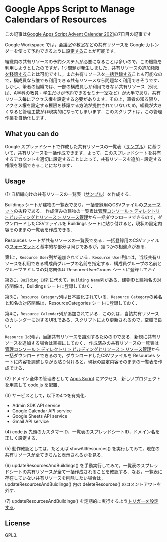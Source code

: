 # Google Apps Script to Manage Calendars of Resources

この記事は[Google Apps Script Advent Calendar 2021](https://qiita.com/advent-calendar/2021/google-apps-script)の7日目の記事です

Google Workspace では，会議室や教室などの共有リソースを Google カレンダーを使って予約できるように[設定する](https://support.google.com/a/answer/1686462)ことが可能です．

組織内の共有リソースの予約システムが必要になることは多いので，この機能を利用しようとしたのですが，1つ問題が発生しました．共有リソースの[追加権限を移譲する](https://workspaceupdates.googleblog.com/2021/02/new-calendar-admin-privilege-hierarchy.html)ことは可能ですし，また共有リソースを[一括登録する](https://support.google.com/a/answer/1033925)ことも可能なので，構成員なら誰でも利用できる共有リソースなら問題なく利用できそうです．しかし、筆者の組織では、一部の構成員しか利用できない共有リソース（例えば、A学科の教員・学生だけが予約できるセミナー室など）が大半であり，共有リソース毎にアクセス権を設定する必要があります．その上，筆者の知る限り，アクセス権を設定する権限を移譲する方法が提供されていないため，組織が大きくなると管理工数が非現実的になってしまいます．このスクリプトは，この管理作業を自動化します．

## What you can do

Google スプレッドシートで作成した共有リソースの一覧表（[サンプル](https://docs.google.com/spreadsheets/d/17B878jFYrAdxMbcGf4YNSYkKGNZOeRGaXIUuZQRMuds/edit?usp=sharing)）に基づいて，共有リソースを一括作成できます．よって，このスプレッドシートを共有するアカウントを適切に設定することによって，共有リソースを追加・設定する権限を移譲できることになります．

## Usage

(1) 自組織向けの共有リソースの一覧表（[サンプル](https://docs.google.com/spreadsheets/d/17B878jFYrAdxMbcGf4YNSYkKGNZOeRGaXIUuZQRMuds/edit?usp=sharing)）を作成する．

Buildings シートが建物の一覧表であり，一括登録用のCSVファイルの[フォーマット](https://support.google.com/a/answer/1033925#calendar-format)の抜粋である．
作成済みの建物の一覧表は[管理コンソール > ディレクトリ > ビルディングとリソース > リソース管理](https://admin.google.com/ac/calendarresources/buildings)から一括ダウンロードできるので，ダウンロードしたCSVファイルを Buildings シートに貼り付けると，現状の設定内容そのままの一覧表を作成できる．

Resources シートが共有リソースの一覧表である．一括登録用のCSVファイルの[フォーマット](https://support.google.com/a/answer/1033925#calendar-format)と基本的な部分は同じであるが，幾つかの相違点がある．

第1に，`Resource User`列が追加されている．`Resource User`列には，当該共有リソースを利用できる構成員グループの名前を指定する．構成員グループの名前とグループアドレスの対応関係は ResourceUserGroups シートに登録しておく．

第2に，`Building Id`列に代えて，`Building Name`列がある．建物IDと建物名の対応関係は，Buildings シートに登録しておく．

第3に，`Resource Category`列は日本語化されている．`Resource Category`の英名と和名の対応関係は，ResourceCategories シートに登録しておく．

第4に，`Resource Calendar`列が追加されている．この列は，当該共有リソースのカレンダーに対するURLである．スクリプトにより更新されるので，空欄で良い．

`Resource Id`列は，当該共有リソースを識別するためのIDである．新規に共有リソースを追加する場合は空欄にしておく．
作成済みの共有リソースの一覧表は[管理コンソール > ディレクトリ > ビルディングとリソース > リソース管理](https://admin.google.com/ac/calendarresources/resources)から一括ダウンロードできるので，ダウンロードしたCSVファイルを Resources シートに内容を調整しながら貼り付けると，現状の設定内容そのままの一覧表を作成できる．

(2) ドメイン全体の管理者として [Apps Script](https://script.google.com) にアクセス．新しいプロジェクトを用意して code.js を配置．

(3) サービスとして，以下の4つを有効化．

 * Admin SDK API service
 * Google Calendar API service
 * Google Sheets API service
 * Gmail API service

(4) code.js 先頭のカスタマーID，一覧表のスプレッドシートID，ドメイン名を正しく設定する．

(5) 動作確認としては，たとえば showAllResources() を実行してみて，現在の共有リソースが全てきちんと表示されるかを見る．

(6) updateResourcesAndBuildings() を手動実行してみて，一覧表のスプレッドシートの共有リソースが全て一括作成されることを確認する．なお，一覧表に存在していない共有リソースを削除したい場合は，updateResourcesAndBuidlings() 内の deleteResources() のコメントアウトを外す．

(7) updateResourcesAndBuildings() を定期的に実行するよう[トリガーを設定する](https://developers.google.com/apps-script/guides/triggers/installable)．

## License

GPL3.
